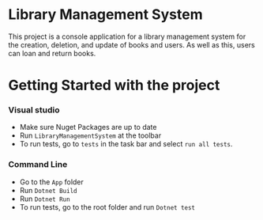 # Library Management System

This project is a console application for a library management system for the creation, deletion, and update of books and users. As well as this, users can loan and return books.

# Getting Started with the project

### Visual studio

- Make sure Nuget Packages are up to date
- Run `LibraryManagementSystem` at the toolbar
- To run tests, go to `tests` in the task bar and select `run all tests`.

### Command Line
- Go to the `App` folder 
- Run `Dotnet Build`
- Run `Dotnet Run`
- To run tests, go to the root folder and run `Dotnet test`